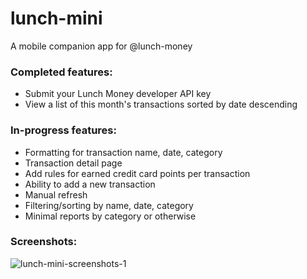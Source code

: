 # lunch-mini
A mobile companion app for @lunch-money

### Completed features:

- Submit your Lunch Money developer API key
- View a list of this month's transactions sorted by date descending

### In-progress features:

- Formatting for transaction name, date, category
- Transaction detail page
- Add rules for earned credit card points per transaction
- Ability to add a new transaction
- Manual refresh
- Filtering/sorting by name, date, category
- Minimal reports by category or otherwise

### Screenshots:

![lunch-mini-screenshots-1](https://user-images.githubusercontent.com/17967465/176561010-af24fca3-e98e-48d1-bbba-ae1278e25c35.jpg)
